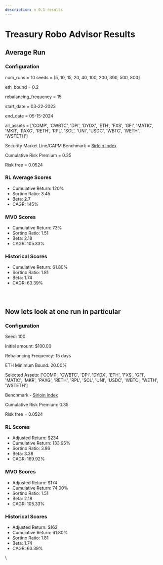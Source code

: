 ```yaml
---
description: v 0.1 results
---
```


# Treasury Robo Advisor Results

## Average Run

### Configuration

num\_runs = 10 seeds = \[5, 10, 15, 20, 40, 100, 200, 300, 500, 800]&#x20;

eth\_bound = 0.2&#x20;

rebalancing\_frequency = 15&#x20;

start\_date = 03-22-2023&#x20;

end\_date =  05-15-2024 &#x20;

all\_assets = \['COMP', 'CWBTC', 'DPI', 'DYDX', 'ETH', 'FXS', 'GFI', 'MATIC', 'MKR', 'PAXG', 'RETH', 'RPL', 'SOL', 'UNI', 'USDC', 'WBTC', 'WETH', 'WSTETH']

Security Market Line/CAPM Benchmark = [Sirloin Index](https://dune.com/queries/2233092)

Cumulative Risk Premium = 0.35

Risk free = 0.0524

### RL Average Scores

* Cumulative Return: 120%&#x20;
* Sortino Ratio: 3.45&#x20;
* Beta: 2.7
* CAGR: 145%

### MVO Scores

* Cumulative Return: 73%
* Sortino Ratio: 1.51
* Beta: 2.18
* CAGR: 105.33%

### Historical Scores

* Cumulative Return: 61.80%
* Sortino Ratio: 1.81
* Beta: 1.74
* CAGR: 63.39%







<figure><img src=".gitbook/assets/newplot (30).png" alt=""><figcaption></figcaption></figure>

<figure><img src=".gitbook/assets/newplot (31).png" alt=""><figcaption></figcaption></figure>

<figure><img src=".gitbook/assets/newplot (32).png" alt=""><figcaption></figcaption></figure>

## Now lets look at one run in particular

### Configuration

Seed: 100

Initial amount: $100.00

Rebalancing Frequency: 15 days

ETH Minimum Bound: 20.00%

Selected Assets: \['COMP', 'CWBTC', 'DPI', 'DYDX', 'ETH', 'FXS', 'GFI', 'MATIC', 'MKR', 'PAXG', 'RETH', 'RPL', 'SOL', 'UNI', 'USDC', 'WBTC', 'WETH', 'WSTETH']

Benchmark - [Sirloin Index](https://dune.com/queries/2233092)

Cumulative Risk Premium: 0.35

Risk free = 0.0524

### RL Scores

* Adjusted Return: $234
* Cumulative Return: 133.95%
* Sortino Ratio: 3.86
* Beta: 3.38
* CAGR: 169.92%

### MVO Scores

* Adjusted Return: $174
* Cumulative Return: 74.00%
* Sortino Ratio: 1.51
* Beta: 2.18
* CAGR: 105.33%

### Historical Scores

* Adjusted Return: $162
* Cumulative Return: 61.80%
* Sortino Ratio: 1.81
* Beta: 1.74
* CAGR: 63.39%

\


<figure><img src=".gitbook/assets/newplot (23).png" alt=""><figcaption></figcaption></figure>

<figure><img src=".gitbook/assets/newplot (24).png" alt=""><figcaption></figcaption></figure>

<figure><img src=".gitbook/assets/newplot (26).png" alt=""><figcaption></figcaption></figure>

<figure><img src=".gitbook/assets/newplot (27).png" alt=""><figcaption></figcaption></figure>

<figure><img src=".gitbook/assets/newplot (28).png" alt=""><figcaption></figcaption></figure>

<figure><img src=".gitbook/assets/newplot (29) (1).png" alt=""><figcaption></figcaption></figure>




